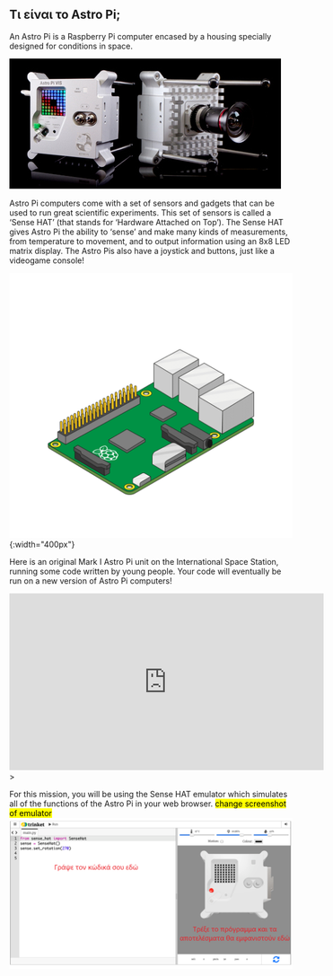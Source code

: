 ## Τι είναι το Astro Pi;

An Astro Pi is a Raspberry Pi computer encased by a housing specially designed for conditions in space.

![Animated image of a Sense HAT being attached to the top of a Raspberry Pi Computer.](images/astro_pi_casing.jpeg)

Astro Pi computers come with a set of sensors and gadgets that can be used to run great scientific experiments. This set of sensors is called a ‘Sense HAT’ (that stands for ‘Hardware Attached on Top’). The Sense HAT gives Astro Pi the ability to ‘sense’ and make many kinds of measurements, from temperature to movement, and to output information using an 8x8 LED matrix display. The Astro Pis also have a joystick and buttons, just like a videogame console!

![Animated image of a Sense HAT being attached to the top of a Raspberry Pi Computer.](images/animated_sense_hat.gif){:width="400px"}

Here is an original Mark I Astro Pi unit on the International Space Station, running some code written by young people. Your code will eventually be run on a new version of Astro Pi computers!

<iframe width="560" height="315" src="https://www.youtube.com/embed/4ykbAJeGPMM" frameborder="0" allow="accelerometer; autoplay; encrypted-media; gyroscope; picture-in-picture" allowfullscreen></iframe>>

For this mission, you will be using the Sense HAT emulator which simulates all of the functions of the Astro Pi in your web browser.
<mark>change screenshot of emulator</mark> ![A labelled screenshot of the Sense HAT emulator with the code window on the left and the emulator on the right.](images/sense-hat-emulator.png)
